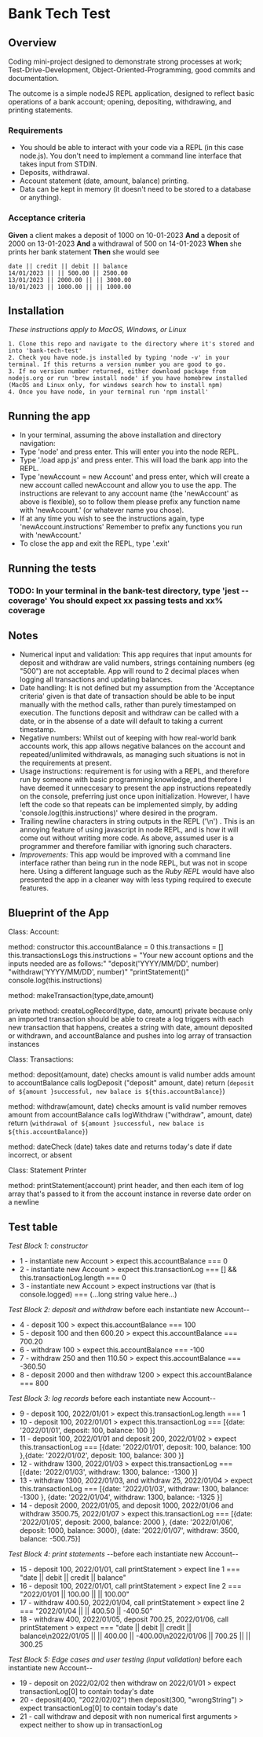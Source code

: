 # Bank Tech Test

## Overview
Coding mini-project designed to demonstrate strong processes at work; Test-Drive-Development, Object-Oriented-Programming, good commits and documentation.

The outcome is a simple nodeJS REPL application, designed to reflect basic operations of a bank account; opening, depositing, withdrawing, and printing statements.

### Requirements

- You should be able to interact with your code via a REPL (in this case node.js). You don't need to implement a command line interface that takes input from STDIN.
- Deposits, withdrawal.
- Account statement (date, amount, balance) printing.
- Data can be kept in memory (it doesn't need to be stored to a database or anything).

### Acceptance criteria
**Given** a client makes a deposit of 1000 on 10-01-2023
**And** a deposit of 2000 on 13-01-2023
**And** a withdrawal of 500 on 14-01-2023
**When** she prints her bank statement
**Then** she would see

```
date || credit || debit || balance
14/01/2023 || || 500.00 || 2500.00
13/01/2023 || 2000.00 || || 3000.00
10/01/2023 || 1000.00 || || 1000.00
```

## Installation

*These instructions apply to MacOS, Windows, or Linux*
```
1. Clone this repo and navigate to the directory where it's stored and into 'bank-tech-test'
2. Check you have node.js installed by typing 'node -v' in your terminal. If this returns a version number you are good to go.
3. If no version number returned, either download package from nodejs.org or run 'brew install node' if you have homebrew installed (MacOS and Linux only, for windows search how to install npm)
4. Once you have node, in your terminal run 'npm install'
```

## Running the app
- In your terminal, assuming the above installation and directory navigation: 
- Type 'node' and press enter. This will enter you into the node REPL.
- Type '.load app.js' and press enter. This will load the bank app into the REPL.
- Type 'newAccount = new Account' and press enter, which will create a new account called newAccount and allow you to use the app. The instructions are relevant to any account name (the 'newAccount' as above is flexible), so to follow them please prefix any function name with 'newAccount.' (or whatever name you chose).
- If at any time you wish to see the instructions again, type 'newAccount.instructions' Remember to prefix any functions you run with 'newAccount.' 
- To close the app and exit the REPL, type '.exit'
## Running the tests

### TODO: In your terminal in the bank-test directory, type 'jest --coverage' You should expect xx passing tests and xx% coverage

## Notes
- Numerical input and validation: This app requires that input amounts for deposit and withdraw are valid numbers, strings containing numbers (eg "500") are not acceptable. App will round to 2 decimal places when logging all transactions and updating balances. 
- Date handling: It is not defined but my assumption from the 'Acceptance criteria' given is that date of transaction should be able to be input manually with the method calls, rather than purely timestamped on execution. The functions deposit and withdraw can be called with a date, or in the absense of a date will default to taking a current timestamp.
- Negative numbers: Whilst out of keeping with how real-world bank accounts work, this app allows negative balances on the account and repeated/unlimited withdrawals, as managing such situations is not in the requirements at present. 
- Usage instructions: requirement is for using with a REPL, and therefore run by someone with basic programming knowledge, and therefore I have deemed it unneccesary to present the app instructions repeatedly on the console, preferring just once upon initialization. However, I have left the code so that repeats can be implemented simply, by adding 'console.log(this.instructions)' where desired in the program.
- Trailing newline characters in string outputs in the REPL ('\n') . This is an annoying feature of using javascript in node REPL, and is how it will come out without writing more code. As above, assumed user is a programmer and therefore familiar with ignoring such characters.
- *Improvements:* This app would be improved with a command line interface rather than being run in the node REPL, but was not in scope here. Using a different language such as the *Ruby REPL* would have also presented the app in a cleaner way with less typing required to execute features.

## Blueprint of the App

Class: Account:

  method: constructor 
    this.accountBalance = 0
    this.transactions = []
    this.transactionsLogs
    this.instructions = "Your new account options and the inputs needed are as follows:"
    "deposit('YYYY/MM/DD', number)
    "withdraw('YYYY/MM/DD', number)"
    "printStatement()"
    console.log(this.instructions)

  method: makeTransaction(type,date,amount)

    
  private method: createLogRecord(type, date, amount) 
    private because only an imported transaction should be able to create a log
    triggers with each new transaction that happens, creates a string with date, amount deposited or withdrawn, and accountBalance and pushes into log array of transaction instances

Class: Transactions: 

  method: deposit(amount, date)
    checks amount is valid number
    adds amount to accountBalance
    calls logDeposit ("deposit" amount, date)
    return (`deposit of ${amount }successful, new balace is ${this.accountBalance}`)

  method: withdraw(amount, date)
    checks amount is valid number
    removes amount from accountBalance 
    calls logWithdraw ("withdraw", amount, date)
    return (`withdrawal of ${amount }successful, new balace is ${this.accountBalance}`)

  method: dateCheck (date)
    takes date and returns today's date if date incorrect, or absent


Class: Statement Printer

  method: printStatement(account)
    print header, and then each item of log array that's passed to it from the account instance in reverse date order on a newline


## Test table

*Test Block 1: constructor*
- 1 - instantiate new Account > expect this.accountBalance === 0 
- 2 - instantiate new Account > expect this.transactionLog === [] && this.transactionLog.length === 0
- 3 - instantiate new Account > expect instructions var (that is console.logged) === (...long string value here...)

*Test Block 2: deposit and withdraw*
before each instantiate new Account--
- 4 - deposit 100 > expect this.accountBalance === 100
- 5 - deposit 100 and then 600.20 > expect this.accountBalance === 700.20
- 6 - withdraw 100 > expect this.accountBalance === -100
- 7 - withdraw 250 and then 110.50 > expect this.accountBalance === -360.50
- 8 - deposit 2000 and then withdraw 1200 > expect this.accountBalance === 800

*Test Block 3: log records*
before each instantiate new Account--
- 9 - deposit 100, 2022/01/01 > expect this.transactionLog.length === 1
- 10 - deposit 100, 2022/01/01 > expect this.transactionLog === [{date: '2022/01/01', deposit: 100, balance: 100 }]
- 11 - deposit 100, 2022/01/01 and deposit 200, 2022/01/02 > expect this.transactionLog === [{date: '2022/01/01', deposit: 100, balance: 100 },{date: '2022/01/02', deposit: 100, balance: 300 }]
- 12 - withdraw 1300, 2022/01/03 > expect this.transactionLog === [{date: '2022/01/03', withdraw: 1300, balance: -1300 }]
- 13 - withdraw 1300, 2022/01/03, and withdraw 25, 2022/01/04 > expect this.transactionLog === [{date: '2022/01/03', withdraw: 1300, balance: -1300 }, {date: '2022/01/04', withdraw: 1300, balance: -1325 }]
- 14 - deposit 2000, 2022/01/05, and deposit 1000, 2022/01/06 and withdraw 3500.75, 2022/01/07 > expect this.transactionLog === [{date: '2022/01/05', deposit: 2000, balance: 2000 }, {date: '2022/01/06', deposit: 1000, balance: 3000}, {date: '2022/01/07', withdraw: 3500, balance: -500.75}]

*Test Block 4: print statements*
--before each instantiate new Account--
- 15 - deposit 100, 2022/01/01, call printStatement > expect line 1 === "date || debit || credit || balance"
- 16 - deposit 100, 2022/01/01, call printStatement > expect line 2 === "2022/01/01 || 100.00 ||  || 100.00"
- 17 - withdraw 400.50, 2022/01/04, call printStatement > expect line 2 === "2022/01/04 || || 400.50 || -400.50"
- 18 - withdraw 400, 2022/01/05, deposit 700.25, 2022/01/06, call printStatement > expect === "date || debit || credit || balance\n2022/01/05 || || 400.00 || -400.00\n2022/01/06 || 700.25 ||  || 300.25

*Test Block 5: Edge cases and user testing (input validation)*
before each instantiate new Account--
- 19 - deposit on 2022/02/02 then withdraw on 2022/01/01 > expect transactionLog[0] to contain today's date
- 20 - deposit(400, "2022/02/02") then deposit(300, "wrongString") > expect transactionLog[0] to contain today's date
- 21 - call withdraw and deposit with non numerical first arguments > expect neither to show up in transactionLog
